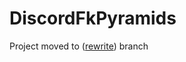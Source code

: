 # DiscordFkPyramids

Project moved to ([rewrite](https://github.com/zaxutic/Discord-FkPyramids/tree/rewrite)) branch
